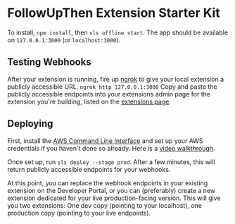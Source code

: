 # FollowUpThen Extension Starter Kit

To install, ```npm install```, then ```sls offline start```. The app
should be available on ```127.0.0.1:3000``` (or ```localhost:3000```).

## Testing Webhooks
After your extension is running, fire up [ngrok](ngrok.io) to give your local
extension a publicly accessible URL. ```ngrok http 127.0.0.1:3000``` Copy and paste the publicly accessible endpoints into your extensions admin page for the extension you're building, listed on the [extensions page](https://www.followupthen.com/settings/developer_portal).

## Deploying
First, install the [AWS Command Line Interface](http://docs.aws.amazon.com/cli/latest/userguide/installing.html) and set up your AWS credentials if you haven't done so already. Here is a [video walkthrough](https://www.youtube.com/watch?v=HSd9uYj2LJA).

Once set up, run `sls deploy --stage prod`. After a few minutes, this will return publicly accessible endpoints for your webhooks. 

At this point, you can replace the webhook endpoints in your existing extension on the Developer Portal, or you can (preferably) create a new extension dedicated for your live production-facing version. This will give you two extensions: One dev copy (pointing to your localhost), one production copy (pointing to your live endpoints).